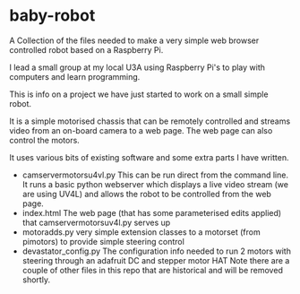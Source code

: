 # baby-robot
A Collection of the files needed to make a very simple web browser controlled robot based on a Raspberry Pi.

I lead a small group at my local U3A using Raspberry Pi's to play with computers and learn programming.

This is info on a project we have just started to work on a small simple robot.

It is a simple motorised chassis that can be remotely controlled and streams video from an on-board 
camera to a web page. The web page can also control the motors.

It uses various bits of existing software and some extra parts I have written.

* camservermotorsu4vl.py  This can be run direct from the command line. It runs a basic python webserver which displays a live video stream (we are using UV4L) and allows the robot to be controlled from the web page.
* index.html The web page (that has some parameterised edits applied) that camservermotorsuv4l.py serves up
* motoradds.py very simple extension classes to a motorset (from pimotors) to provide simple steering control
* devastator_config.py The configuration info needed to run 2 motors with steering through an adafruit DC and stepper motor HAT
Note there are a couple of other files in this repo that are historical and will be removed shortly.

